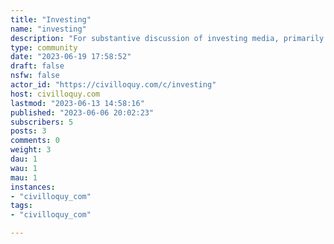 ```yaml
---
title: "Investing" 
name: "investing"
description: "For substantive discussion of investing media, primarily the stock market###### Rules1. *No personal investing advice.* No one here is your investment manager. You should not rely on any recommendations made in this community. We make no guarantees as to the accuracy of the claims made by users hereof.2. *No self-promotion.* No shilling. No referral links. Linking to articles you have written is fine as long as they have something interesting to say and are otherwise high-quality, but they will be given extra scrutiny."
type: community
date: "2023-06-19 17:58:52"
draft: false
nsfw: false
actor_id: "https://civilloquy.com/c/investing"
host: civilloquy.com
lastmod: "2023-06-13 14:58:16"
published: "2023-06-06 20:02:23"
subscribers: 5
posts: 3
comments: 0
weight: 3
dau: 1
wau: 1
mau: 1
instances:
- "civilloquy_com"
tags: 
- "civilloquy_com"

---
```

